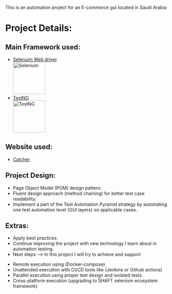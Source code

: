 This is an automation project for an E-commerce gui located in Saudi Arabia
# Project Details:
## Main Framework used:
* [Selenuim Web driver](https://github.com/SeleniumHQ)<br><img height="100" title="Selenium" src="https://avatars.githubusercontent.com/u/983927?s=200&v=4">
* [TestNG](https://github.com/testng-team/testng) <br><img height="100" title="TestNG" src="https://avatars.githubusercontent.com/u/12528662?s=200&v=4">
## Website used:
* [Catcher](https://catcher.sa/) 
## Project Design:
* Page Object Model (POM) design pattern.
* Fluent design approach (method chaining) for better test case readability.
* Implement a part of the Test Automation Pyramid strategy by automating one test automation level (GUI layers) on applicable cases.
## Extras:
* Apply best practices.
* Continue improving the project with new technology I learn about in automation testing.
*  Next steps --> In this project I will try to achieve and support 
  - Remote execution using (Docker-compose)
  - Unattended execution with CI/CD tools like (Jenkins or Github actions)
  - Parallel execution using proper test design and isolated tests
  - Cross-platform execution (upgrading to SHAFT selenium ecosystem framework)  
